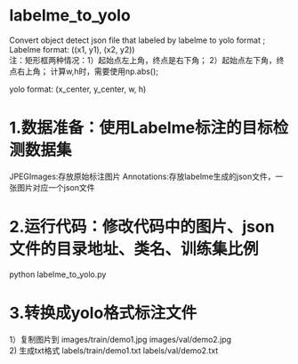 # labelme_to_yolo
Convert object detect  json file that labeled by labelme  to yolo format
;
Labelme format: ((x1, y1), (x2, y2))     
注：矩形框两种情况：1）起始点左上角，终点是右下角；   2）起始点左下角，终点右上角； 计算w,h时，需要使用np.abs();

yolo format: (x_center, y_center, w, h)

# 1.数据准备：使用Labelme标注的目标检测数据集

  JPEGImages:存放原始标注图片
  Annotations:存放labelme生成的json文件，一张图片对应一个json文件  
  
# 2.运行代码：修改代码中的图片、json文件的目录地址、类名、训练集比例  

  python labelme_to_yolo.py
  
# 3.转换成yolo格式标注文件

  1）复制图片到   images/train/demo1.jpg
                 images/val/demo2.jpg  
  2) 生成txt格式  labels/train/demo1.txt
                 labels/val/demo2.txt
                 

